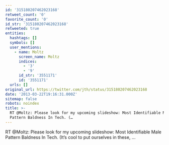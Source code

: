 ```yaml
---
id: '315180207462023168'
retweet_count: '0'
favorite_count: '0'
id_str: '315180207462023168'
retweeted: true
entities:
  hashtags: []
  symbols: []
  user_mentions:
    - name: Moltz
      screen_name: Moltz
      indices:
        - '3'
        - '9'
      id_str: '3551171'
      id: '3551171'
  urls: []
original_url: https://twitter.com/jth/status/315180207462023168
date: '2013-03-22T19:16:31.000Z'
sitemap: false
robots: noindex
title: >-
  RT @Moltz: Please look for my upcoming slideshow: Most Identifiable Male
  Pattern Baldness In Tech. (…
---
```


RT @Moltz: Please look for my upcoming slideshow: Most Identifiable Male Pattern Baldness In Tech. (It’s cool to put ourselves in these, ...